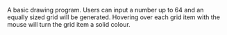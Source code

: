 A basic drawing program. 
Users can input a number up to 64 and an equally sized grid will be generated.
Hovering over each grid item with the mouse will turn the grid item a solid colour.
